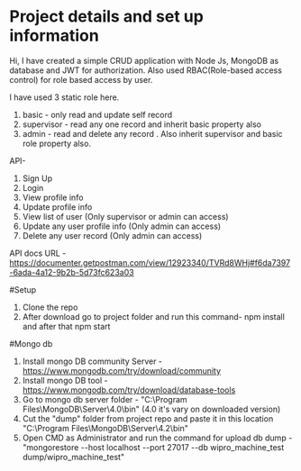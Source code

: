 # Project details and set up information
Hi,
  I have created a simple CRUD application with Node Js, MongoDB as database and JWT for authorization. Also used RBAC(Role-based access control) for role based access by user. 
  
  I have used 3 static role here. 
  1. basic - only read and update self record
  2. supervisor - read any one record and inherit basic property also
  3. admin - read and delete any record . Also inherit supervisor and basic role property also.
  
 API-
 1. Sign Up
 2. Login
 3. View profile info
 4. Update profile info
 5. View list of user (Only supervisor or admin can access)
 6. Update any user profile info (Only admin can access)
 7. Delete any user record (Only admin can access)
 
 API docs URL - https://documenter.getpostman.com/view/12923340/TVRd8WHj#f6da7397-6ada-4a12-9b2b-5d73fc623a03
 
 
 #Setup
 1. Clone the repo
 2. After download go to project folder and run this command- npm install and after that npm start
 
 #Mongo db
 1. Install mongo DB community Server - https://www.mongodb.com/try/download/community
 2. Install mongo DB tool - https://www.mongodb.com/try/download/database-tools
 3. Go to mongo db server folder - "C:\Program Files\MongoDB\Server\4.0\bin" (4.0 it's vary on downloaded version)
 4. Cut the "dump" folder from project repo and paste it in this location "C:\Program Files\MongoDB\Server\4.2\bin\"
 5. Open CMD as Administrator and run the command for upload db dump - "mongorestore --host localhost --port 27017 --db wipro_machine_test  dump/wipro_machine_test"
 
 
